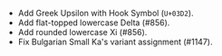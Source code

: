  * Add Greek Upsilon with Hook Symbol (`U+03D2`).
 * Add flat-topped lowercase Delta (#856).
 * Add rounded lowercase Xi (#856).
 * Fix Bulgarian Small Ka's variant assignment (#1147).
